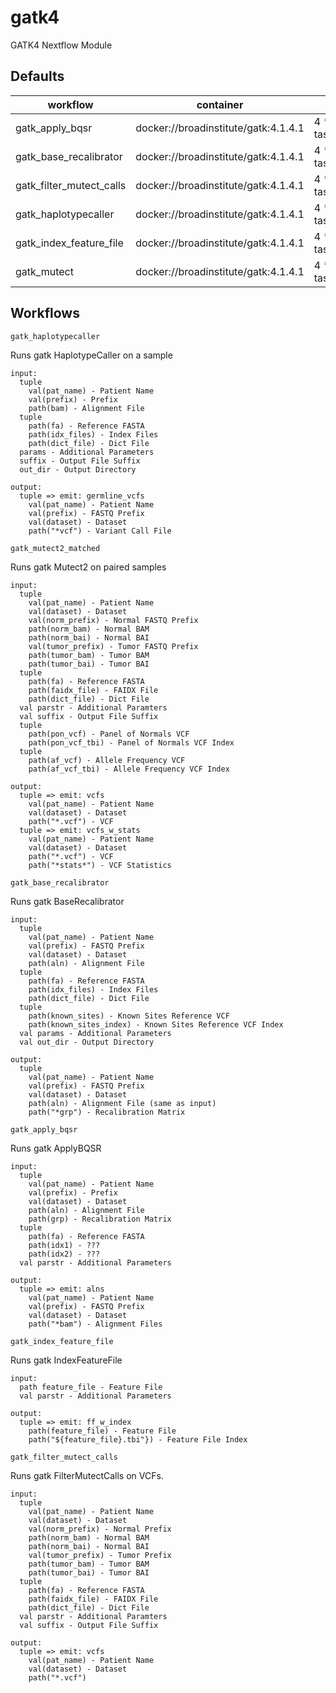 # gatk4

GATK4 Nextflow Module

## Defaults

| workflow | container | cpus | memory |
| --- | --- | --- | --- |
| gatk_apply_bqsr | docker://broadinstitute/gatk:4.1.4.1 | 4 * task.attempt | 20.GB.plus(12.GB * task.attempt) |
| gatk_base_recalibrator | docker://broadinstitute/gatk:4.1.4.1 | 4 * task.attempt | 20.GB.plus(12.GB * task.attempt) |
| gatk_filter_mutect_calls | docker://broadinstitute/gatk:4.1.4.1 | 4 * task.attempt | 20.GB.plus(12.GB * task.attempt) |
| gatk_haplotypecaller | docker://broadinstitute/gatk:4.1.4.1 | 4 * task.attempt | 20.GB.plus(12.GB * task.attempt) |
| gatk_index_feature_file | docker://broadinstitute/gatk:4.1.4.1 | 4 * task.attempt | 20.GB.plus(12.GB * task.attempt) |
| gatk_mutect | docker://broadinstitute/gatk:4.1.4.1 | 4 * task.attempt | 20.GB.plus(12.GB * task.attempt) |

## Workflows

`gatk_haplotypecaller`

Runs gatk HaplotypeCaller on a sample
```
input:
  tuple
    val(pat_name) - Patient Name
    val(prefix) - Prefix
    path(bam) - Alignment File
  tuple
    path(fa) - Reference FASTA
    path(idx_files) - Index Files
    path(dict_file) - Dict File
  params - Additional Parameters
  suffix - Output File Suffix
  out_dir - Output Directory

output:
  tuple => emit: germline_vcfs
    val(pat_name) - Patient Name
    val(prefix) - FASTQ Prefix
    val(dataset) - Dataset
    path("*vcf") - Variant Call File
```

`gatk_mutect2_matched`

Runs gatk Mutect2 on paired samples
```
input:
  tuple
    val(pat_name) - Patient Name
    val(dataset) - Dataset
    val(norm_prefix) - Normal FASTQ Prefix
    path(norm_bam) - Normal BAM
    path(norm_bai) - Normal BAI
    val(tumor_prefix) - Tumor FASTQ Prefix
    path(tumor_bam) - Tumor BAM
    path(tumor_bai) - Tumor BAI
  tuple
    path(fa) - Reference FASTA
    path(faidx_file) - FAIDX File
    path(dict_file) - Dict File
  val parstr - Additional Paramters
  val suffix - Output File Suffix
  tuple
    path(pon_vcf) - Panel of Normals VCF
    path(pon_vcf_tbi) - Panel of Normals VCF Index
  tuple
    path(af_vcf) - Allele Frequency VCF
    path(af_vcf_tbi) - Allele Frequency VCF Index

output:
  tuple => emit: vcfs
    val(pat_name) - Patient Name
    val(dataset) - Dataset
    path("*.vcf") - VCF
  tuple => emit: vcfs_w_stats
    val(pat_name) - Patient Name
    val(dataset) - Dataset
    path("*.vcf") - VCF
    path("*stats*") - VCF Statistics
````

`gatk_base_recalibrator`

Runs gatk BaseRecalibrator
```
input:
  tuple
    val(pat_name) - Patient Name
    val(prefix) - FASTQ Prefix
    val(dataset) - Dataset
    path(aln) - Alignment File
  tuple
    path(fa) - Reference FASTA
    path(idx_files) - Index Files
    path(dict_file) - Dict File
  tuple
    path(known_sites) - Known Sites Reference VCF
    path(known_sites_index) - Known Sites Reference VCF Index
  val params - Additional Parameters
  val out_dir - Output Directory

output:
  tuple
    val(pat_name) - Patient Name
    val(prefix) - FASTQ Prefix
    val(dataset) - Dataset
    path(aln) - Alignment File (same as input)
    path("*grp") - Recalibration Matrix
```

`gatk_apply_bqsr`

Runs gatk ApplyBQSR
```
input:
  tuple
    val(pat_name) - Patient Name
    val(prefix) - Prefix
    val(dataset) - Dataset
    path(aln) - Alignment File
    path(grp) - Recalibration Matrix
  tuple
    path(fa) - Reference FASTA
    path(idx1) - ???
    path(idx2) - ???
  val parstr - Additional Parameters

output:
  tuple => emit: alns
    val(pat_name) - Patient Name
    val(prefix) - FASTQ Prefix
    val(dataset) - Dataset
    path("*bam") - Alignment Files
```

`gatk_index_feature_file`

Runs gatk IndexFeatureFile
```
input:
  path feature_file - Feature File
  val parstr - Additional Parameters

output:
  tuple => emit: ff_w_index
    path(feature_file) - Feature File
    path("${feature_file}.tbi"}) - Feature File Index
```

`gatk_filter_mutect_calls`

Runs gatk FilterMutectCalls on VCFs.
```
input:
  tuple
    val(pat_name) - Patient Name
    val(dataset) - Dataset
    val(norm_prefix) - Normal Prefix
    path(norm_bam) - Normal BAM
    path(norm_bai) - Normal BAI
    val(tumor_prefix) - Tumor Prefix
    path(tumor_bam) - Tumor BAM
    path(tumor_bai) - Tumor BAI
  tuple
    path(fa) - Reference FASTA
    path(faidx_file) - FAIDX File
    path(dict_file) - Dict File
  val parstr - Additional Paramters
  val suffix - Output File Suffix

output:
  tuple => emit: vcfs
    val(pat_name) - Patient Name
    val(dataset) - Dataset
    path("*.vcf")
```
